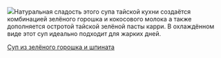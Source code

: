 <!--2025-08-20 21:41:52-->
<div class="yb">
  <div class="rss povarenok"><a href="https://www.povarenok.ru/recipes/show/183010/"><img src="https://www.povarenok.ru/data/cache/2025aug/12/07/3186770_32107-640x480.jpg"></a>Натуральная сладость этого супа тайской кухни создаётся комбинацией зелёного горошка и кокосового молока а также дополняется остротой тайской зелёной пасты карри. В охлаждённом виде этот суп идеально подходит для жарких дней. <p class="titl"><a href="https://www.povarenok.ru/recipes/show/183010/">Суп из зелёного горошка и шпината</a></p></div>
</div>
